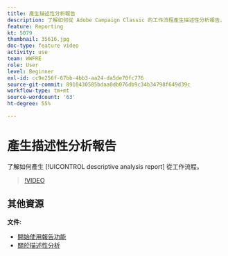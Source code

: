 ```yaml
---
title: 產生描述性分析報告
description: 了解如何從 Adobe Campaign Classic 的工作流程產生描述性分析報告。
feature: Reporting
kt: 5079
thumbnail: 35616.jpg
doc-type: feature video
activity: use
team: WWFRE
role: User
level: Beginner
exl-id: cc9e256f-67bb-4bb3-aa24-da5de70fc776
source-git-commit: 8910430585bdaa0db076db9c34b34798f649d39c
workflow-type: tm+mt
source-wordcount: '63'
ht-degree: 55%

---
```


# 產生描述性分析報告

了解如何產生 [!UICONTROL descriptive analysis report] 從工作流程。

>[!VIDEO](https://video.tv.adobe.com/v/35616?quality=12)

## 其他資源

**文件:**

* [開始使用報告功能](https://experienceleague.adobe.com/docs/campaign-classic/using/reporting/reporting-in-adobe-campaign/about-adobe-campaign-reporting-tools.html?lang=en)
* [關於描述性分析](https://experienceleague.adobe.com/docs/campaign-classic/using/reporting/analyzing-populations/about-descriptive-analysis.html?lang=en)
